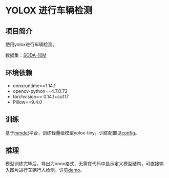 # YOLOX 进行车辆检测

## 项目简介

使用yolox进行车辆检测。

数据集：[SODA-10M](https://soda-2d.github.io/)

## 环境依赖

- onnxruntime==1.14.1
- opencv-python==4.7.0.72
- torchvision== 0.14.1+cu117
- Pillow==9.4.0

## 训练

基于[mmdet](https://github.com/open-mmlab/mmdetection)平台，训练轻量级模型yolox-tiny。训练配置见[config](SSLAD.py)。

## 推理

模型训练完毕后，导出为onnx格式，无需在代码中显示定义模型结构，可直接输入图片进行车辆行人检测。详见[demo](yolox_onnx.ipynb)。

